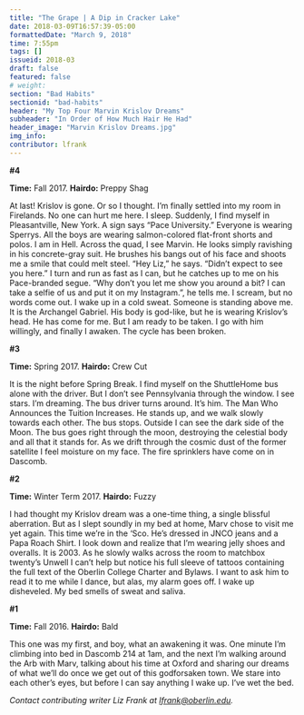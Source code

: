 ```yaml
---
title: "The Grape | A Dip in Cracker Lake"
date: 2018-03-09T16:57:39-05:00
formattedDate: "March 9, 2018"
time: 7:55pm
tags: []
issueid: 2018-03
draft: false
featured: false
# weight:
section: "Bad Habits"
sectionid: "bad-habits"
header: "My Top Four Marvin Krislov Dreams"
subheader: "In Order of How Much Hair He Had"
header_image: "Marvin Krislov Dreams.jpg"
img_info:
contributor: lfrank
---
```


**#4**

**Time:** Fall 2017. **Hairdo:** Preppy Shag

At last! Krislov is gone. Or so I thought. I’m finally settled into my room in Firelands. No one can hurt me here. I sleep. Suddenly, I find myself in Pleasantville, New York. A sign says “Pace University.” Everyone is wearing Sperrys. All the boys are wearing salmon-colored flat-front shorts and polos. I am in Hell. Across the quad, I see Marvin. He looks simply ravishing in his concrete-gray suit. He brushes his bangs out of his face and shoots me a smile that could melt steel. “Hey Liz,” he says. “Didn’t expect to see you here.” I turn and run as fast as I can, but he catches up to me on his Pace-branded segue. “Why don’t you let me show you around a bit? I can take a selfie of us and put it on my Instagram.”, he tells me. I scream, but no words come out. I wake up in a cold sweat. Someone is standing above me. It is the Archangel Gabriel. His body is god-like, but he is wearing Krislov’s head. He has come for me. But I am ready to be taken. I go with him willingly, and finally I awaken. The cycle has been broken.

**#3**

**Time:** Spring 2017. **Hairdo:** Crew Cut

It is the night before Spring Break. I find myself on the ShuttleHome bus alone with the driver. But I don’t see Pennsylvania through the window. I see stars. I’m dreaming. The bus driver turns around. It’s him. The Man Who Announces the Tuition Increases. He stands up, and we walk slowly towards each other. The bus stops. Outside I can see the dark side of the Moon. The bus goes right through the moon, destroying the celestial body and all that it stands for. As we drift through the cosmic dust of the former satellite I feel moisture on my face. The fire sprinklers have come on in Dascomb.

**#2**

**Time:** Winter Term 2017. **Hairdo:** Fuzzy

I had thought my Krislov dream was a one-time thing, a single blissful aberration. But as I slept soundly in my bed at home, Marv chose to visit me yet again. This time we’re in the ‘Sco. He’s dressed in JNCO jeans and a Papa Roach Shirt. I look down and realize that I’m wearing jelly shoes and overalls. It is 2003. As he slowly walks across the room to matchbox twenty’s Unwell I can’t help but notice his full sleeve of tattoos containing the full text of the Oberlin College Charter and Bylaws. I want to ask him to read it to me while I dance, but alas, my alarm goes off. I wake up disheveled. My bed smells of sweat and saliva.

**#1**

**Time:** Fall 2016. **Hairdo:** Bald

This one was my first, and boy, what an awakening it was. One minute I’m climbing into bed in Dascomb 214 at 1am, and the next I’m walking around the Arb with Marv, talking about his time at Oxford and sharing our dreams of what we’ll do once we get out of this godforsaken town. We stare into each other’s eyes, but before I can say anything I wake up. I’ve wet the bed.

*Contact contributing writer Liz Frank at lfrank@oberlin.edu.*
